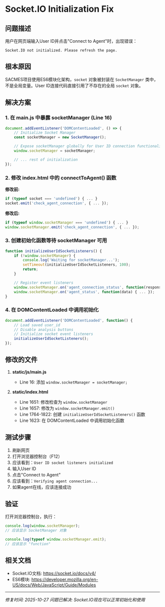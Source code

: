 # Socket.IO Initialization Fix

## 问题描述

用户在网页端输入User ID并点击"Connect to Agent"时，出现错误：
```
Socket.IO not initialized. Please refresh the page.
```

## 根本原因

SACMES项目使用ES6模块化架构，`socket` 对象被封装在 `SocketManager` 类中，不是全局变量。User ID连接代码直接引用了不存在的全局 `socket` 对象。

## 解决方案

### 1. 在 main.js 中暴露 socketManager (Line 16)

```javascript
document.addEventListener('DOMContentLoaded', () => {
    // Initialize Socket Manager
    const socketManager = new SocketManager();

    // Expose socketManager globally for User ID connection functionality
    window.socketManager = socketManager;

    // ... rest of initialization
});
```

### 2. 修改 index.html 中的 connectToAgent() 函数

**修改前:**
```javascript
if (typeof socket === 'undefined') { ... }
socket.emit('check_agent_connection', { ... });
```

**修改后:**
```javascript
if (typeof window.socketManager === 'undefined') { ... }
window.socketManager.emit('check_agent_connection', { ... });
```

### 3. 创建初始化函数等待 socketManager 可用

```javascript
function initializeUserIdSocketListeners() {
    if (!window.socketManager) {
        console.log('Waiting for socketManager...');
        setTimeout(initializeUserIdSocketListeners, 100);
        return;
    }

    // Register event listeners
    window.socketManager.on('agent_connection_status', function(response) { ... });
    window.socketManager.on('agent_status', function(data) { ... });
}
```

### 4. 在 DOMContentLoaded 中调用初始化

```javascript
document.addEventListener('DOMContentLoaded', function() {
    // Load saved user_id
    // Disable analysis buttons
    // Initialize socket event listeners
    initializeUserIdSocketListeners();
});
```

## 修改的文件

1. **static/js/main.js**
   - Line 16: 添加 `window.socketManager = socketManager;`

2. **static/index.html**
   - Line 1651: 修改检查为 `window.socketManager`
   - Line 1657: 修改为 `window.socketManager.emit()`
   - Line 1764-1822: 创建 `initializeUserIdSocketListeners()` 函数
   - Line 1623: 在 DOMContentLoaded 中调用初始化函数

## 测试步骤

1. 刷新网页
2. 打开浏览器控制台（F12）
3. 应该看到：`User ID socket listeners initialized`
4. 输入User ID
5. 点击"Connect to Agent"
6. 应该看到：`Verifying agent connection...`
7. 如果agent在线，应该连接成功

## 验证

打开浏览器控制台，执行：
```javascript
console.log(window.socketManager);
// 应该显示 SocketManager 对象

console.log(typeof window.socketManager.emit);
// 应该显示 "function"
```

## 相关文档

- Socket.IO文档: https://socket.io/docs/v4/
- ES6模块: https://developer.mozilla.org/en-US/docs/Web/JavaScript/Guide/Modules

---

*修复时间: 2025-10-27*
*问题已解决: Socket.IO现在可以正常初始化和使用*
